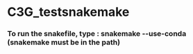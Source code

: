 # C3G_testsnakemake
### To run the snakefile, type : snakemake --use-conda (snakemake must be in the path)
